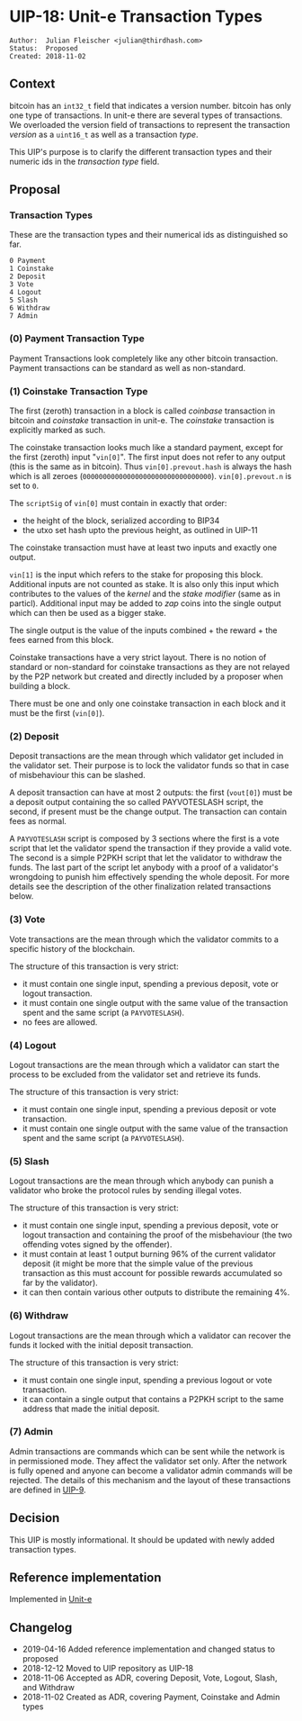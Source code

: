 # UIP-18: Unit-e Transaction Types

```
Author:  Julian Fleischer <julian@thirdhash.com>
Status:  Proposed
Created: 2018-11-02
```

## Context

bitcoin has an `int32_t` field that indicates a version number. bitcoin has only
one type of transactions. In unit-e there are several types of transactions. We
overloaded the version field of transactions to represent the transaction _version_
as a `uint16_t` as well as a transaction _type_.

This UIP's purpose is to clarify the different transaction types and their numeric
ids in the _transaction type_ field.

## Proposal

### Transaction Types

These are the transaction types and their numerical ids as distinguished so far.

```
0 Payment
1 Coinstake
2 Deposit
3 Vote
4 Logout
5 Slash
6 Withdraw
7 Admin
```

### (0) Payment Transaction Type

Payment Transactions look completely like any other bitcoin transaction.
Payment transactions can be standard as well as non-standard.

### (1) Coinstake Transaction Type

The first (zeroth) transaction in a block is called _coinbase_ transaction
in bitcoin and _coinstake_ transaction in unit-e. The _coinstake_ transaction
is explicitly marked as such.

The coinstake transaction looks much like a standard payment, except for the
first (zeroth) input "`vin[0]`". The first input does not refer to any output (this is
the same as in bitcoin). Thus `vin[0].prevout.hash` is always the hash which
is all zeroes (`00000000000000000000000000000000`). `vin[0].prevout.n` is set
to `0`.

The `scriptSig` of `vin[0]` must contain in exactly that order:

- the height of the block, serialized according to BIP34
- the utxo set hash upto the previous height, as outlined in UIP-11

The coinstake transaction must have at least two inputs and exactly one output.

`vin[1]` is the input which refers to the stake for proposing this block.
Additional inputs are not counted as stake. It is also only this input which
contributes to the values of the _kernel_ and the _stake modifier_ (same as
in particl). Additional input may be added to _zap_ coins into the single
output which can then be used as a bigger stake.

The single output is the value of the inputs combined + the reward + the fees
earned from this block.

Coinstake transactions have a very strict layout. There is no notion of
standard or non-standard for coinstake transactions as they are not relayed
by the P2P network but created and directly included by a proposer when
building a block.

There must be one and only one coinstake transaction in each block and it must
be the first (`vin[0]`).

### (2) Deposit

Deposit transactions are the mean through which validator get included in the
validator set. Their purpose is to lock the validator funds so that in case
of misbehaviour this can be slashed.

A deposit transaction can have at most 2 outputs: the first (`vout[0]`) must
be a deposit output containing the so called PAYVOTESLASH script, the second,
if present must be the change output. The transaction can contain fees as
normal.

A `PAYVOTESLASH` script is composed by 3 sections where the first is a vote
script that let the validator spend the transaction if they provide a valid
vote. The second is a simple P2PKH script that let the validator to withdraw the
 funds. The last part of the script let anybody with a proof of a validator's
wrongdoing to punish him effectively spending the whole deposit. For more
details see the description of the other finalization related transactions
below.

### (3) Vote

Vote transactions are the mean through which the validator commits to a specific
 history of the blockchain.

The structure of this transaction is very strict:
- it must contain one single input, spending a previous deposit, vote or logout
transaction.
- it must contain one single output with the same value of the transaction spent
 and the same script (a `PAYVOTESLASH`).
- no fees are allowed.

### (4) Logout

Logout transactions are the mean through which a validator can start the process
to be excluded from the validator set and retrieve its funds.

The structure of this transaction is very strict:
- it must contain one single input, spending a previous deposit or vote
transaction.
- it must contain one single output with the same value of the transaction spent
 and the same script (a `PAYVOTESLASH`).

### (5) Slash

Logout transactions are the mean through which anybody can punish a validator
who broke the protocol rules by sending illegal votes.

The structure of this transaction is very strict:
- it must contain one single input, spending a previous deposit, vote or logout
transaction and containing the proof of the misbehaviour (the two offending
 votes signed by the offender).
- it must contain at least 1 output  burning 96% of the current validator
deposit (it might be more that the simple value of the previous transaction as
this must account for possible rewards accumulated so far by the validator).
- it can then contain various other outputs to distribute the remaining 4%.

### (6) Withdraw

Logout transactions are the mean through which a validator can recover the
funds it locked with the initial deposit transaction.

The structure of this transaction is very strict:
- it must contain one single input, spending a previous logout or vote
transaction.
- it can contain a single output that contains a P2PKH script to the same
address that made the initial deposit.

### (7) Admin

Admin transactions are commands which can be sent while the network is in
permissioned mode. They affect the validator set only. After the network is
fully opened and anyone can become a validator admin commands will be
rejected. The details of this mechanism and the layout of these transactions
are defined in [UIP-9](https://github.com/dtr-org/uips/blob/master/UIP-0009.md).

## Decision

This UIP is mostly informational. It should be updated with newly added
transaction types.

## Reference implementation

Implemented in [Unit-e](https://github.com/dtr-org/unit-e/blob/master/src/primitives/txtype.h)

## Changelog

* 2019-04-16 Added reference implementation and changed status to proposed
* 2018-12-12 Moved to UIP repository as UIP-18
* 2018-11-06 Accepted as ADR, covering Deposit, Vote, Logout, Slash, and Withdraw
* 2018-11-02 Created as ADR, covering Payment, Coinstake and Admin types
